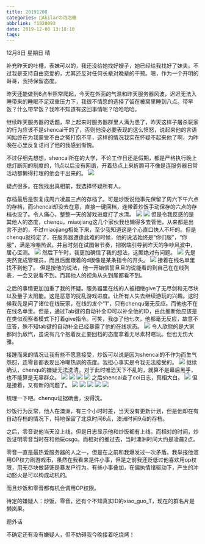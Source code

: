 ```yaml
---
title: 20191208
categories: 🍬Akilarの泡泡糖
abbrlink: f1820093
date: 2019-12-08 13:18:10
tags:
---
```


12月8日 星期日 晴

补充昨天的吐槽，表妹可以的，我还没给她找好嫂子，她已经给我找好了妹夫。不过我是支持自由恋爱的，尤其还反对任何长辈对晚辈的干预。嗯，作为一个开明的哥哥，我持保留态度。

昨天还能做到6点半照常爬起，今天在外面的气温和昨天服务器风波，迟迟无法入睡带来的睡眠不足双重压力下，我很不情愿的选择了留在被窝里睡到八点。带早饭？什么带早饭？我咋不知道有这回事情呢？哈哈哈哈。

继续昨天服务器的话题，早上起来时服务器群里人满为患了，昨天这样子屠杀玩家的行为应该不是shencai干的了，否则他没必要表现的这么愤怒，说起来他的言语间始终在为我蒙受不白之冤打抱不平，这样的情况我实在怀疑不起来他了啊，为昨晚在心里反复诘问了他的我感到惭愧。

不过仔细先想想，shencai所在的大学，不论工作日还是假期，都是严格执行晚上熄灯断网的制度的，11点以后没有网络，开着热点上来折腾可不像是连服务器日常活动都懒得打理的他会干出来的。
![](https://akilar-1259097125.cos.ap-shanghai.myqcloud.com/20191208/20191213013515329.png)


疑点很多。在我找出真相前，我选择怀疑所有人。

存档最后是恢复成周六凌晨三点的存档了。可是炒饭说他事先保留了周六下午六点的存档，而shencai却没去在意，直接一键回档，连带着炒饭手动保存的六点的存档也没了。令人痛心，整整一天的游戏进度打了水漂。
![](https://akilar-1259097125.cos.ap-shanghai.myqcloud.com/20191208/20191213013400553.png)
![](https://akilar-1259097125.cos.ap-shanghai.myqcloud.com/20191208/20191213013825834.png)
但是令我反感的是其他人的态度，chenqu，miaojiang这几个家伙我也懒得多去管他，从来都是出言不逊的，不过miaojiang相处下来，至少我知道这是个心直口快人不坏的。但是chenqu就待定了，在服务器遭逢此难的时候，他的说法始终是“你们服”，“你服”，满是冷嘲热讽。并且时刻在试图带节奏，把祸端引导到昨天的争吵风波中，居心叵测。
![](https://akilar-1259097125.cos.ap-shanghai.myqcloud.com/20191208/20191213013718764.png)
然后下午时，我更加确信了我的想法，这厮绝对有问题。
![](https://akilar-1259097125.cos.ap-shanghai.myqcloud.com/20191208/20191213014527920.png)
先是突然变成管理员，而且后面跟着的d很像是某条指令的开头。
![](https://akilar-1259097125.cos.ap-shanghai.myqcloud.com/20191208/20191213014656795.png)
接着在线名单里找不到他了。
但是按他的说法，他一开始信誓旦旦的说能看的到自己在在线列表，一会又说看不到。而其他人的视角从头到尾都看不到。

之后的事情更加加重了我的怀疑。服务器里在线的人被相继give了无尽剑和无尽块以及量子太阳能。这是恶意的扰乱游戏进度。让所有人失去继续游玩的兴趣。这时候我先是问了诸位在线玩家，在线的发个“1”，只有chenqu毫无反应。而他也不在在线名单里。但是，通过Tab键的自动补全ID可以补全他的ID，由此推断他应该是在类似观察者模式下打着give指令。可笑，我@了他七次，他都毫无反应，故意不应答，殊不知tab键的自动补全已经暴露了他的在线状态。
![](https://akilar-1259097125.cos.ap-shanghai.myqcloud.com/20191208/20191213021812533.png)
令人欣慰的是大家都同仇敌忾，虽说有几个抱着反正要回档的态度拿着无尽素材瞎玩。但也无伤大雅。

接踵而来的情况让我有些不愿意接受，炒饭可以说是因为shencai的不作为而生气怨怼，连零音都表现出冷嘲热讽的态度。我担心事实是令我无法接受的。
![](https://akilar-1259097125.cos.ap-shanghai.myqcloud.com/20191208/20191213015058580.png)
继续确认，chenqu的嫌疑无法洗清。对于此时唯恐天下不乱的，就算不是幕后黑手，也不能算是无辜群众。
![](https://akilar-1259097125.cos.ap-shanghai.myqcloud.com/20191208/20191213022020599.png)
![](https://akilar-1259097125.cos.ap-shanghai.myqcloud.com/20191208/20191213022204524.png)
![](https://akilar-1259097125.cos.ap-shanghai.myqcloud.com/20191208/20191213022355536.png)
![](https://akilar-1259097125.cos.ap-shanghai.myqcloud.com/20191208/20191213024536020.png)
之后shencai查了coi日志，真相大白。
![](https://akilar-1259097125.cos.ap-shanghai.myqcloud.com/20191208/20191213024127402.png)
但是接着，又有新的问题了。
![](https://akilar-1259097125.cos.ap-shanghai.myqcloud.com/20191208/20191213024240513.png)
![](https://akilar-1259097125.cos.ap-shanghai.myqcloud.com/20191208/20191213024344081.png)
![](https://akilar-1259097125.cos.ap-shanghai.myqcloud.com/20191208/20191213024421214.png)
![](https://akilar-1259097125.cos.ap-shanghai.myqcloud.com/20191208/20191213024653269.png)
![](https://akilar-1259097125.cos.ap-shanghai.myqcloud.com/20191208/20191213024702508.png)

梳理一下吧。chenqu证据确凿，没得洗。

炒饭行为反常，他人在澳洲，有三个小时时差，当天没有更新计划，但是他却在有自动存档的情况下，特地保留了北京时间6点，澳洲时间9点的存档。

之后，零音说他当天没上线，但是日志显示他和炒饭都有上线。而相对的时间，炒饭证明零音当时在和他玩csgo。而相对的推过去，当时澳洲时间大约是凌晨2点。

零音一直是最热爱服务器的人之一，但是在之前和我爆发过一次矛盾。我举报他滥用OP权力刷游戏币，虽然在我看来是件小事，但是之前我还贬低过他喜欢用op权限，用无尽块做装饰是暴发户行为。有些小事叠加，在偏执情绪驱动下，产生的冲动怒火是可以构成动机的。

而且炒饭和零音都有机会调用OP权限。

待定的嫌疑人：炒饭，零音，还有个不知真实ID的xiao_guo_T，现在的群名片是懒岚果。

题外话

不确定还有没有嫌疑人，但不妨碍我今晚接着吃烧烤！
